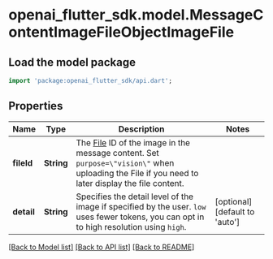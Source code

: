 # openai_flutter_sdk.model.MessageContentImageFileObjectImageFile

## Load the model package
```dart
import 'package:openai_flutter_sdk/api.dart';
```

## Properties
Name | Type | Description | Notes
------------ | ------------- | ------------- | -------------
**fileId** | **String** | The [File](/docs/api-reference/files) ID of the image in the message content. Set `purpose=\"vision\"` when uploading the File if you need to later display the file content. | 
**detail** | **String** | Specifies the detail level of the image if specified by the user. `low` uses fewer tokens, you can opt in to high resolution using `high`. | [optional] [default to 'auto']

[[Back to Model list]](../README.md#documentation-for-models) [[Back to API list]](../README.md#documentation-for-api-endpoints) [[Back to README]](../README.md)


